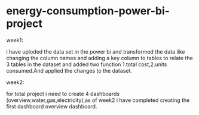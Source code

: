 # energy-consumption-power-bi-project
week1:

i have  uploded the data set in the power bi and transformed the data like changing the column names and adding a key column to tables to relate the 3 tables in the dataset and added two function 1.total cost,2.units consumed.And applied the changes to the dataset.

week2:

for total project i need to create 4 dashboards (overview,water,gas,electricity),as of week2 i have completed creating the first dashboard overview dashboard.
